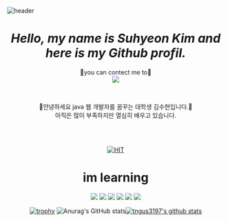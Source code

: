 ![header](https://capsule-render.vercel.app/api?type=Waving&color=gradient&height=200&section=header&text=Welcome!&fontSize=100&fontAlign=70&fontAlignY=40)

<div align="center">
  
# _Hello, my name is Suhyeon Kim and here is my Github profil._

 :e-mail:you can contect me to:e-mail:  
  <a href="mailto:kimsuhun3197@gmail.com" target="_blank"><img src="https://img.shields.io/badge/Gmail-EA4335?style=flat-square&logo=Gmail&logoColor=white"/></a>
  
  <br>
  
:snail:안녕하세요 java 웹 개발자를 꿈꾸는 대학생 김수현입니다.:snail:  
  아직은 많이 부족하지만 열심히 배우고 있습니다.  

  
  <br>
  <br>
  
  [![HIT](https://hits.seeyoufarm.com/api/count/incr/badge.svg?url=https%3A%2F%2Fgithub.com%2Ftngus3197%2Fhit-counter&count_bg=%2379C83D&title_bg=%23555555&icon=&icon_color=%23E7E7E7&title=todays%20visitor%20/%20total%20visitor&edge_flat=false)](https://hits.seeyoufarm.com)
  
# im learning
  
<img src="https://img.shields.io/badge/C-A8B9CC?style=for-the-badge&logo=C&logoColor=white"> <img src="https://img.shields.io/badge/C++-00599C?style=for-the-badge&logo=C%2B%2B&logoColor=white"> <img src="https://img.shields.io/badge/Unity-FFFFFF?style=for-the-badge&logo=Unity&logoColor=black"> <img src="https://img.shields.io/badge/Cisco-1BA0D7?style=for-the-badge&logo=Cisco&logoColor=white"> <img src="https://img.shields.io/badge/Ubuntu-E95420?style=for-the-badge&logo=Ubuntu&logoColor=white"> <img src="https://img.shields.io/badge/Notepad++-90E59A?style=for-the-badge&logo=Notepad%2B%2B&logoColor=black"> 

[![trophy](https://github-profile-trophy.vercel.app/?username=tngus3197)](https://github.com/ryo-ma/github-profile-trophy)
![Anurag's GitHub stats](https://github-readme-stats.vercel.app/api?username=tngus3197&show_icons=true&theme=radical)[![tngus3197's github stats](https://github-readme-stats.vercel.app/api/top-langs/?username=tngus3197&show_icons=true&hide_border=true&title_color=004386&icon_color=004386&layout=compact)](https://github.com/tngus3197)


</div>
<!--
**tngus3197/tngus3197** is a ✨ _special_ ✨ repository because its `README.md` (this file) appears on your GitHub profile.

Here are some ideas to get you started:

- 🔭 I’m currently working on ...
- 🌱 I’m currently learning ...
- 👯 I’m looking to collaborate on ...
- 🤔 I’m looking for help with ...
- 💬 Ask me about ...
- 📫 How to reach me: ...
- 😄 Pronouns: ...
- ⚡ Fun fact: ...
-->

